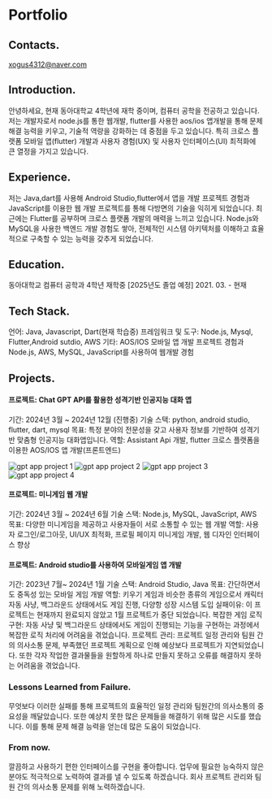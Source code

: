 # Portfolio

## Contacts.
xogus4312@naver.com

## Introduction.
안녕하세요, 현재 동아대학교 4학년에 재학 중이며, 컴퓨터 공학을 전공하고 있습니다. 저는 
개발자로서 node.js를 통한 웹개발, flutter를 사용한 aos/ios 앱개발을 통해 문제 해결 능력을 키우고, 기술적 역량을 강화하는 데 중점을 두고 있습니다. 특히 크로스 플랫폼 모바일 앱(flutter) 개발과 사용자 경험(UX) 및 사용자 인터페이스(UI) 최적화에 큰 열정을 가지고 있습니다. 

## Experience.
저는 Java,dart를 사용해 Android Studio,flutter에서 앱을 개발 프로젝트 경험과 JavaScript를 이용한 웹 개발 프로젝트를 통해 다방면의 기술을 익히게 되었습니다. 최근에는 Flutter를 공부하며 크로스 플랫폼 개발의 매력을 느끼고 있습니다. Node.js와 MySQL을 사용한 백엔드 개발 경험도 쌓아, 전체적인 시스템 아키텍처를 이해하고 효율적으로 구축할 수 있는 능력을 갖추게 되었습니다. 

## Education.
동아대학교 컴퓨터 공학과 4학년 재학중 [2025년도 졸업 예정]
2021. 03. - 현재

## Tech Stack.
언어: Java, Javascript, Dart(현재 학습중)
프레임워크 및 도구: Node.js, Mysql, Flutter,Android sutdio, AWS
기타: AOS/IOS 모바일 앱 개발 프로젝트 경험과 Node.js, AWS, MySQL, JavaScript를 사용하여 웹개발 경험

## Projects.

#### 프로젝트: Chat GPT API를 활용한 성격기반 인공지능 대화 앱
기간: 2024년 3월 ~ 2024년 12월 (진행중)
기술 스택: python, android studio, flutter, dart, mysql
목표: 특정 분야의 전문성을 갖고 사용자 정보를 기반하여 성격기반 맞춤형 인공지능 대화앱입니다.
역할: Assistant Api 개발, flutter 크로스 플랫폼을 이용한 AOS/IOS 앱 개발(프론트엔드)

![gpt app project 1](https://github.com/taehyeon4312/Portfolio/assets/100744515/2c729748-5af0-4b97-aece-870e516ccef6)
![gpt app project 2](https://github.com/taehyeon4312/Portfolio/assets/100744515/d1d772cd-7041-4a31-92e5-4a510f4ea368)
![gpt app project 3](https://github.com/taehyeon4312/Portfolio/assets/100744515/584e429d-7ccb-487e-a27c-838fb7350373)
![gpt app project 4](https://github.com/taehyeon4312/Portfolio/assets/100744515/1f2c6357-5ff8-410d-9809-18fbc0a13315)

#### 프로젝트: 미니게임 웹 개발
기간: 2024년 3월 ~ 2024년 6월
기술 스택: Node.js, MySQL, JavaScript, AWS
목표: 다양한 미니게임을 제공하고 사용자들이 서로 소통할 수 있는 웹 개발
역할: 사용자 로그인/로그아웃, UI/UX 최적화, 프로필 페이지 미니게임 개발, 웹 디자인 인터페이스 향상

#### 프로젝트: Android studio를 사용하여 모바일게임 앱 개발
기간: 2023년 7월~ 2024년 1월
기술 스택: Android Studio, Java
목표: 간단하면서도 중독성 있는 모바일 게임 개발
역할: 키우기 게임과 비슷한 종류의 게임으로서 캐릭터 자동 사냥, 백그라운드 상태에서도 게임 진행, 다양항 성장 시스템 도입
실패이유: 이 프로젝트는 현재까지 완료되지 않았고 1월 프로젝트가 중단 되었습니다. 복잡한 게임 로직 구현: 자동 사냥 및 백그라운드 상태에서도 게임이 진행되는 기능을 구현하는 과정에서 복잡한 로직 처리에 어려움을 겪었습니다. 프로젝트 관리: 프로젝트 일정 관리와 팀원 간의 의사소통 문제, 부족했던 프로젝트 계획으로 인해 예상보다 프로젝트가 지연되었습니다. 또한 각자 작업한 결과물들을 원할하게 하나로 만들지 못하고 오류를 해결하지 못하는 어려움을 겪었습니다. 

### Lessons Learned from Failure.
무엇보다 이러한 실패를 통해 프로젝트의 효율적인 일정 관리와 팀원간의 의사소통의 중요성을 깨달았습니다. 또한 예상치 못한 많은 문제들을 해결하기 위해 많은 시도를 했습니다. 이를 통해 문제 해결 능력을 얻는데 많은 도움이 되었습니다. 

### From now.
깔끔하고 사용하기 편한 인터페이스를 구현을 좋아합니다. 업무에 필요한 능숙하지 않은 분야도 적극적으로 노력하여 결과를 낼 수 있도록 하겠습니다. 회사 프로젝트 관리와 팀원 간의 의사소통 문제를 위해 노력하겠습니다.
